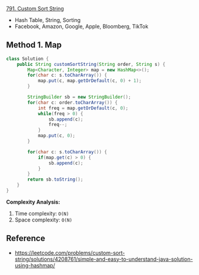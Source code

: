 [791. Custom Sort String](https://leetcode.com/problems/custom-sort-string/description/)

* Hash Table, String, Sorting
* Facebook, Amazon, Google, Apple, Bloomberg, TikTok


## Method 1. Map
```Java
class Solution {
    public String customSortString(String order, String s) {
        Map<Character, Integer> map = new HashMap<>();
        for(char c: s.toCharArray()) {
            map.put(c, map.getOrDefault(c, 0) + 1);
        }

        StringBuilder sb = new StringBuilder();
        for(char c: order.toCharArray()) {
            int freq = map.getOrDefault(c, 0);
            while(freq > 0) {
                sb.append(c);
                freq--;
            }
            map.put(c, 0);
        }

        for(char c: s.toCharArray()) {
            if(map.get(c) > 0) {
                sb.append(c);
            }
        }
        return sb.toString();
    }
}
```
**Complexity Analysis:**
1. Time complexity: `O(N)`
2. Space complexity: `O(N)`



## Reference
* https://leetcode.com/problems/custom-sort-string/solutions/4208761/simple-and-easy-to-understand-java-solution-using-hashmap/

